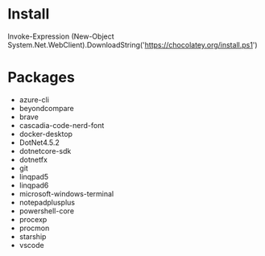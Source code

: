# Install

Invoke-Expression (New-Object System.Net.WebClient).DownloadString('https://chocolatey.org/install.ps1')

# Packages

- azure-cli
- beyondcompare
- brave
- cascadia-code-nerd-font
- docker-desktop
- DotNet4.5.2
- dotnetcore-sdk
- dotnetfx
- git
- linqpad5
- linqpad6
- microsoft-windows-terminal
- notepadplusplus
- powershell-core
- procexp
- procmon
- starship
- vscode
